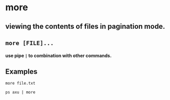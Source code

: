 # more

viewing the contents of files in pagination mode.
---

` more [FILE]... `
---

#### use pipe ` | ` to combination with other commands.

## Examples
` more file.txt `

` ps axu | more `

